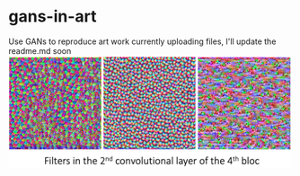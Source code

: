 # gans-in-art
Use GANs to reproduce art work 
currently uploading files, I'll update the readme.md soon
![Convolution Filters](https://github.com/gjmichel/computer-vision/blob/main/Images/Block_4_conv_2.jpg)
